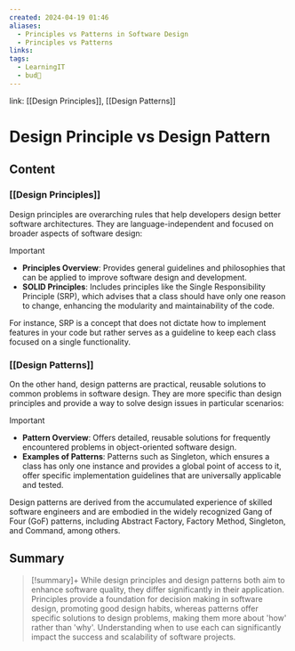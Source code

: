 ```yaml
---
created: 2024-04-19 01:46
aliases:
  - Principles vs Patterns in Software Design
  - Principles vs Patterns
links: 
tags:
  - LearningIT
  - bud🌿
---
```

link: [[Design Principles]], [[Design Patterns]]

# Design Principle vs Design Pattern

## Content

### [[Design Principles]]

Design principles are overarching rules that help developers design better software architectures. They are language-independent and focused on broader aspects of software design:

> [!important]
> 
> - **Principles Overview**: Provides general guidelines and philosophies that can be applied to improve software design and development.
> - **SOLID Principles**: Includes principles like the Single Responsibility Principle (SRP), which advises that a class should have only one reason to change, enhancing the modularity and maintainability of the code.

For instance, SRP is a concept that does not dictate how to implement features in your code but rather serves as a guideline to keep each class focused on a single functionality.

### [[Design Patterns]]

On the other hand, design patterns are practical, reusable solutions to common problems in software design. They are more specific than design principles and provide a way to solve design issues in particular scenarios:

> [!important]
> 
> - **Pattern Overview**: Offers detailed, reusable solutions for frequently encountered problems in object-oriented software design.
> - **Examples of Patterns**: Patterns such as Singleton, which ensures a class has only one instance and provides a global point of access to it, offer specific implementation guidelines that are universally applicable and tested.

Design patterns are derived from the accumulated experience of skilled software engineers and are embodied in the widely recognized Gang of Four (GoF) patterns, including Abstract Factory, Factory Method, Singleton, and Command, among others.

## Summary

>[!summary]+ 
>While design principles and design patterns both aim to enhance software quality, they differ significantly in their application. Principles provide a foundation for decision making in software design, promoting good design habits, whereas patterns offer specific solutions to design problems, making them more about 'how' rather than 'why'. Understanding when to use each can significantly impact the success and scalability of software projects.


